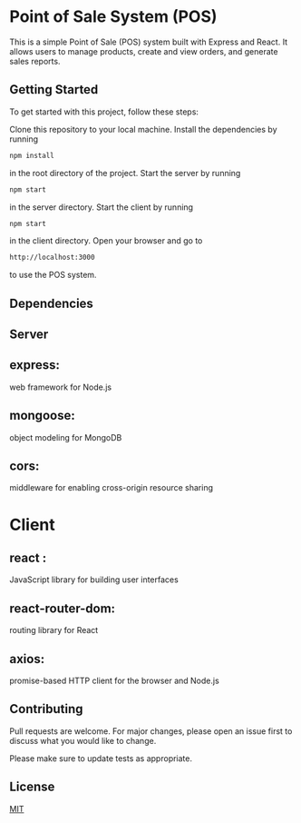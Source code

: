 # Point of Sale System (POS)

This is a simple Point of Sale (POS) system built with Express and React. It allows users to manage products, create and view orders, and generate sales reports.

## Getting Started

To get started with this project, follow these steps:

Clone this repository to your local machine.
Install the dependencies by running 
```bash
npm install
``` 
in the root directory of the project.
Start the server by running 
```bash
npm start
``` 
in the server directory.
Start the client by running 
```bash
npm start
``` 
in the client directory.
Open your browser and go to
```bash
http://localhost:3000
```
  
to use the POS system.



## Dependencies

## Server

## express: 
web framework for Node.js
## mongoose: 
object modeling for MongoDB
## cors: 
middleware for enabling cross-origin resource sharing
#
# Client
## react :
JavaScript library for building user interfaces
## react-router-dom:
 routing library for React
## axios: 
promise-based HTTP client for the browser and Node.js

## Contributing

Pull requests are welcome. For major changes, please open an issue first
to discuss what you would like to change.

Please make sure to update tests as appropriate.

## License

[MIT](https://choosealicense.com/licenses/mit/)
